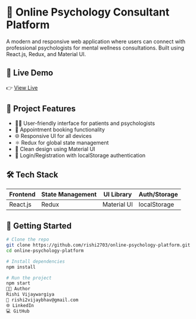 # 🧠 Online Psychology Consultant Platform

A modern and responsive web application where users can connect with professional psychologists for mental wellness consultations. Built using React.js, Redux, and Material UI.

## 🔗 Live Demo

👉 [View Live](https://lnkd.in/dFwpyttk)

## 📂 Project Features

- 🧑‍⚕️ User-friendly interface for patients and psychologists
- 📆 Appointment booking functionality
- 🌐 Responsive UI for all devices
- ⚛️ Redux for global state management
- 🎨 Clean design using Material UI
- 🔐 Login/Registration with localStorage authentication

## 🛠️ Tech Stack

| Frontend     | State Management | UI Library     | Auth/Storage |
|--------------|------------------|----------------|--------------|
| React.js     | Redux             | Material UI    | localStorage |

## 🚀 Getting Started

```bash
# Clone the repo
git clone https://github.com/rishi2703/online-psychology-platform.git
cd online-psychology-platform

# Install dependencies
npm install

# Run the project
npm start
👨‍💻 Author
Rishi Vijaywargiya
📧 rishi2vijaybhav@gmail.com
🌐 LinkedIn
💻 GitHub
